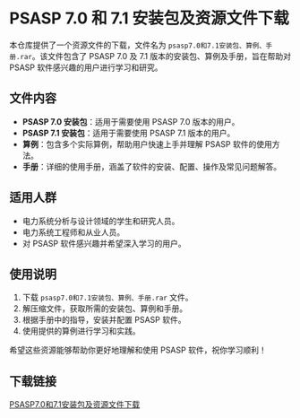 # PSASP 7.0 和 7.1 安装包及资源文件下载

本仓库提供了一个资源文件的下载，文件名为 `psasp7.0和7.1安装包、算例、手册.rar`。该文件包含了 PSASP 7.0 及 7.1 版本的安装包、算例及手册，旨在帮助对 PSASP 软件感兴趣的用户进行学习和研究。

## 文件内容

- **PSASP 7.0 安装包**：适用于需要使用 PSASP 7.0 版本的用户。
- **PSASP 7.1 安装包**：适用于需要使用 PSASP 7.1 版本的用户。
- **算例**：包含多个实际算例，帮助用户快速上手并理解 PSASP 软件的使用方法。
- **手册**：详细的使用手册，涵盖了软件的安装、配置、操作及常见问题解答。

## 适用人群

- 电力系统分析与设计领域的学生和研究人员。
- 电力系统工程师和从业人员。
- 对 PSASP 软件感兴趣并希望深入学习的用户。

## 使用说明

1. 下载 `psasp7.0和7.1安装包、算例、手册.rar` 文件。
2. 解压缩文件，获取所需的安装包、算例和手册。
3. 根据手册中的指导，安装并配置 PSASP 软件。
4. 使用提供的算例进行学习和实践。

希望这些资源能够帮助你更好地理解和使用 PSASP 软件，祝你学习顺利！

## 下载链接

[PSASP7.0和7.1安装包及资源文件下载](https://pan.quark.cn/s/bb894e828d1b)
